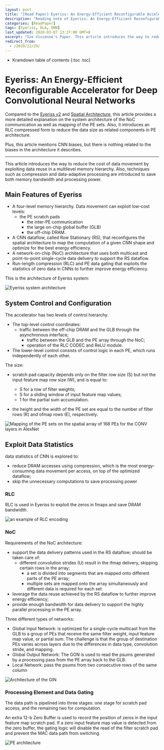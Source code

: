 ```yaml
---
layout: post
title: "[Read Paper] Eyeriss: An Energy-Efficient Reconfigurable Accelerator for Deep Convolutional Neural Networks"
description: "Reading note of Eyeriss: An Energy-Efficient Reconfigurable Accelerator for Deep Convolutional Neural Networks"
categories: [ReadPaper]
tags: [Eyeriss, DLA, DNN]
last_updated: 2020-03-07 13:37:00 GMT+8
excerpt: "Sze Vivienne's Paper. This article introduces the way to reduce the cost of data movement by exploiting data reuse in a multilevel memory hierarchy. Also, techniques such as compression and data-adaptive processing are introduced to save both memory bandwidth and processing power."
redirect_from:
  - /2019/12/29/
---
```


* Kramdown table of contents
{:toc .toc}

# Eyeriss: An Energy-Efficient Reconfigurable Accelerator for Deep Convolutional Neural Networks

Compared to the [Eyeriss v2](../Read-Paper-Eyeriss-v2-A-Flexible-and-High-Performance-Accelerator-for-Emerging-DNN/) and [Spatial Architecture](../Read-Paper-Eyeriss-A-Spatial-Architecture-for-Energy-Efficient-Dataflow-for-CNN/), this article provides a more detailed explanation on the system architecture of the NoC communication as well as mapping of the PE sets. Also, it introduces an RLC compressed form to reduce the data size as related components in PE architecture.

Plus, this article mentions CNN biases, but there is nothing related to the biases in the architecture it describes.

---

This article introduces the way to reduce the cost of data movement by exploiting data reuse in a multilevel memory hierarchy. Also, techniques such as compression and data-adaptive processing are introduced to save both memory bandwidth and processing power.

## Main Features of Eyeriss

+ A four-level memory hierarchy. Data movement can exploit low-cost levels:
  + the PE scratch pads
    + the inter-PE communication
    + the large on-chip global buffer (GLB)
    + the off-chip DRAM.
+ A CNN dataflow, called Row Stationary (RS), that reconfigures the spatial architecture to map the computation of a given CNN shape and optimize for the best energy efficiency.
+ A network-on-chip (NoC) architecture that uses both multicast and point-to-point single-cycle data delivery to support the RS dataflow.
+ Run-length compression (RLC) and PE data gating that exploits the statistics of zero data in CNNs to further improve energy efficiency.

This is the architecture of Eyeriss system:

![Eyeriss system architecture](https://images-cdn.shimo.im/KUn0Ny1sa6wMuMuy/image.png)

## System Control and Configuration

The accelerator has two levels of control hierarchy. 

+ The top-level control coordinates:
  + traffic between the off-chip DRAM and the GLB through the asynchronous interface;
    + traffic between the GLB and the PE array through the NoC;
    + operation of the RLC CODEC and ReLU module. 
+ The lower-level control consists of control logic in each PE, which runs independently of each other.

The size:

+ scratch pad capacity depends only on the filter row size (S)
  but not the input feature map row size (W), and is equal to:
  	+ S for a row of filter weights; 
  	+ S for a sliding window of input feature map values;
  	+ 1 for the partial sum accumulation.

+ the height and the width of the PE set are equal to the number of filter rows (R) and ofmap rows (E), respectively.

![Mapping of the PE sets on the spatial array of 168 PEs for the CONV layers in AlexNet](https://images-cdn.shimo.im/JlEPRdIC1rU50uoT/image.png)

## Exploit Data Statistics

data statistics of CNN is explored to:

+ reduce DRAM accesses using compression, which is the most energy-consuming data movement per access, on top of the optimized dataflow;
+ skip the unnecessary computations to save processing power

### RLC

RLC is used in Eyeriss to exploit the zeros in fmaps and save DRAM bandwidth.

![an example of RLC encoding](https://uploader.shimo.im/f/Ir9k6AuBWP0NWomF.png!thumbnail)

### NoC

Requirements of the NoC architecture:

+ support the data delivery patterns used in the RS dataflow; should be taken care of:
  + different convolution strides (U) result in the ifmap delivery, skipping certain rows in the array;
    + a set is divided into segments that are mapped onto different parts of the PE array;
    + multiple sets are mapped onto the array simultaneously and different data is required for each set
+ leverage the data reuse achieved by the RS dataflow to further improve energy efficiency;
+ provide enough bandwidth for data delivery to support the highly parallel processing in the PE array.

Three different types of networks:

+ Global Input Network: is optimized for a single-cycle multicast from the GLB to a group of PEs that receive the same filter weight, input feature map value, or partial sum. The challenge is that the group of destination PEs varies across layers due to the differences in data type, convolution stride, and mapping.
+ Global Output Network: The GON is used to read the psums generated by a processing pass from the PE array back to the GLB.
+ Local Network: pass the psums from two consecutive rows of the same column

![Architecture of the GIN](https://images-cdn.shimo.im/RrYcTIHJCF4DOYXc/image.png)

### Processing Element and Data Gating

The data path is pipelined into three stages: one stage for scratch pad access, and the remaining two for computation.

An extra 12-b Zero Buffer is used to record the position of zeros in the input feature map scratch pad. If a zero input feature map value is detected from the zero buffer, the gating logic will disable the read of the filter scratch pad and prevent the MAC data path from switching.

![PE architecture](https://images-cdn.shimo.im/MPBbaUOFLNEcqibp/image.png)